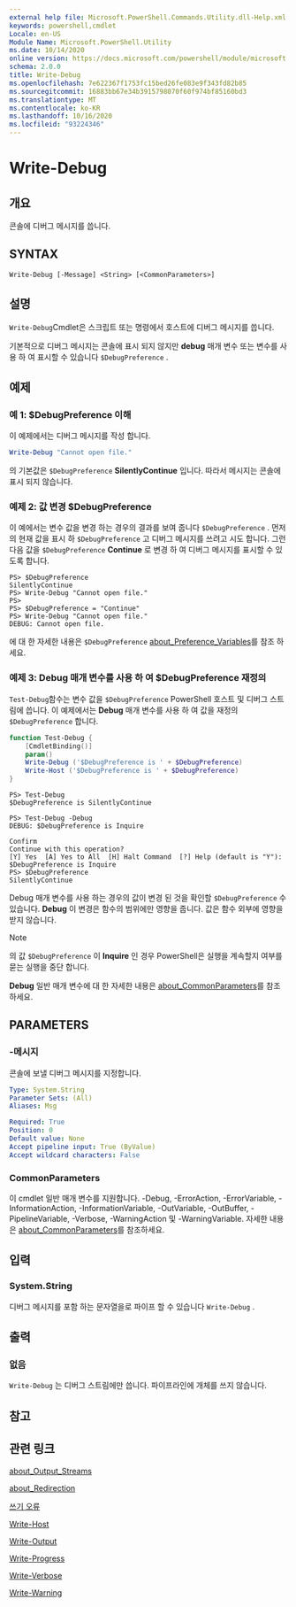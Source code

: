 ```yaml
---
external help file: Microsoft.PowerShell.Commands.Utility.dll-Help.xml
keywords: powershell,cmdlet
Locale: en-US
Module Name: Microsoft.PowerShell.Utility
ms.date: 10/14/2020
online version: https://docs.microsoft.com/powershell/module/microsoft.powershell.utility/write-debug?view=powershell-5.1&WT.mc_id=ps-gethelp
schema: 2.0.0
title: Write-Debug
ms.openlocfilehash: 7e622367f1753fc15bed26fe083e9f343fd82b85
ms.sourcegitcommit: 16883bb67e34b3915798070f60f974bf85160bd3
ms.translationtype: MT
ms.contentlocale: ko-KR
ms.lasthandoff: 10/16/2020
ms.locfileid: "93224346"
---
```

# Write-Debug

## 개요
콘솔에 디버그 메시지를 씁니다.

## SYNTAX

```
Write-Debug [-Message] <String> [<CommonParameters>]
```

## 설명

`Write-Debug`Cmdlet은 스크립트 또는 명령에서 호스트에 디버그 메시지를 씁니다.

기본적으로 디버그 메시지는 콘솔에 표시 되지 않지만 **debug** 매개 변수 또는 변수를 사용 하 여 표시할 수 있습니다 `$DebugPreference` .

## 예제

### 예 1: $DebugPreference 이해

이 예제에서는 디버그 메시지를 작성 합니다.

```powershell
Write-Debug "Cannot open file."
```

의 기본값은 `$DebugPreference` **SilentlyContinue** 입니다. 따라서 메시지는 콘솔에 표시 되지 않습니다.

### 예제 2: 값 변경 $DebugPreference

이 예에서는 변수 값을 변경 하는 경우의 결과를 보여 줍니다 `$DebugPreference` . 먼저의 현재 값을 표시 하 `$DebugPreference` 고 디버그 메시지를 쓰려고 시도 합니다. 그런 다음 값을 `$DebugPreference` **Continue** 로 변경 하 여 디버그 메시지를 표시할 수 있도록 합니다.

```
PS> $DebugPreference
SilentlyContinue
PS> Write-Debug "Cannot open file."
PS>
PS> $DebugPreference = "Continue"
PS> Write-Debug "Cannot open file."
DEBUG: Cannot open file.
```

에 대 한 자세한 내용은 `$DebugPreference` [about_Preference_Variables](/powershell/module/Microsoft.PowerShell.Core/About/about_Preference_Variables)를 참조 하세요.

### 예제 3: Debug 매개 변수를 사용 하 여 $DebugPreference 재정의

`Test-Debug`함수는 변수 값을 `$DebugPreference` PowerShell 호스트 및 디버그 스트림에 씁니다. 이 예제에서는 **Debug** 매개 변수를 사용 하 여 값을 재정의 `$DebugPreference` 합니다.

```powershell
function Test-Debug {
    [CmdletBinding()]
    param()
    Write-Debug ('$DebugPreference is ' + $DebugPreference)
    Write-Host ('$DebugPreference is ' + $DebugPreference)
}
```

```
PS> Test-Debug
$DebugPreference is SilentlyContinue

PS> Test-Debug -Debug
DEBUG: $DebugPreference is Inquire

Confirm
Continue with this operation?
[Y] Yes  [A] Yes to All  [H] Halt Command  [?] Help (default is "Y"):
$DebugPreference is Inquire
PS> $DebugPreference
SilentlyContinue
```

Debug 매개 변수를 사용 하는 경우의 값이 변경 된 것을 확인할 `$DebugPreference` 수 있습니다. **Debug** 이 변경은 함수의 범위에만 영향을 줍니다. 값은 함수 외부에 영향을 받지 않습니다.

> [!NOTE]
> 의 값 `$DebugPreference` 이 **Inquire** 인 경우 PowerShell은 실행을 계속할지 여부를 묻는 실행을 중단 합니다.

**Debug** 일반 매개 변수에 대 한 자세한 내용은 [about_CommonParameters](https://go.microsoft.com/fwlink/?LinkID=113216)를 참조 하세요.

## PARAMETERS

### -메시지

콘솔에 보낼 디버그 메시지를 지정합니다.

```yaml
Type: System.String
Parameter Sets: (All)
Aliases: Msg

Required: True
Position: 0
Default value: None
Accept pipeline input: True (ByValue)
Accept wildcard characters: False
```

### CommonParameters

이 cmdlet 일반 매개 변수를 지원합니다. -Debug, -ErrorAction, -ErrorVariable, -InformationAction, -InformationVariable, -OutVariable, -OutBuffer, -PipelineVariable, -Verbose, -WarningAction 및 -WarningVariable. 자세한 내용은 [about_CommonParameters](https://go.microsoft.com/fwlink/?LinkID=113216)를 참조하세요.

## 입력

### System.String

디버그 메시지를 포함 하는 문자열을로 파이프 할 수 있습니다 `Write-Debug` .

## 출력

### 없음

`Write-Debug` 는 디버그 스트림에만 씁니다. 파이프라인에 개체를 쓰지 않습니다.

## 참고

## 관련 링크

[about_Output_Streams](../Microsoft.PowerShell.Core/About/about_Output_Streams.md)

[about_Redirection](../Microsoft.PowerShell.Core/About/about_Redirection.md)

[쓰기 오류](Write-Error.md)

[Write-Host](Write-Host.md)

[Write-Output](Write-Output.md)

[Write-Progress](Write-Progress.md)

[Write-Verbose](Write-Verbose.md)

[Write-Warning](Write-Warning.md)
